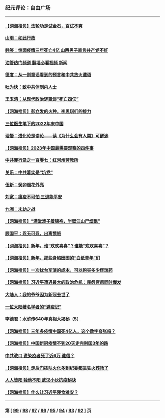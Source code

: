 ### 纪元评论：自由广场
---
#### [【网海拾贝】法轮功是试金石，百试不爽](../../pages/nsc993/n13918078.md?01310330) 
#### [山雨：如此行政](../../pages/nsc993/n13918169.md?01310330) 
#### [韩笑：惊闻疫情三年死亡4亿 山西男子直言共产党不好](../../pages/nsc993/n13918134.md?01310330) 
#### [油管热门频道 翻墙必看视频 新闻](ok?01310330)
#### [德度：从一则童谣看到的预言和中共放火谶语](../../pages/nsc993/n13917491.md?01310330) 
#### [吐为快：致中共体制内人士](../../pages/nsc993/n13917176.md?01310330) 
#### [王玉清：从现代政治逻辑谈“死亡四亿”](../../pages/nsc993/n13917133.md?01310330) 
#### [【网海拾贝】彭立发的火种，李思琪们的接力](../../pages/nsc993/n13916956.md?01310330) 
#### [三位医生笔下的2022年末中国](../../pages/nsc993/n13916545.md?01310330) 
#### [理悟：进化论是谬论——读《为什么会有人类》可醒迷](../../pages/nsc993/n13916374.md?01310330) 
#### [【网海拾贝】2023年中国最需要观察的四件事](../../pages/nsc993/n13915970.md?01310330) 
#### [中共罪行录之一百零七：红河州劳教所](../../pages/nsc993/n13915968.md?01310330) 
#### [关乐：中共着实是“坑党”](../../pages/nsc993/n13915961.md?01310330) 
#### [伍新：癸卯烟花外亮](../../pages/nsc993/n13915958.md?01310330) 
#### [刘宽：瘟疫不可怕 三退能平安](../../pages/nsc993/n13915952.md?01310330) 
#### [九洲：末劫之战](../../pages/nsc993/n13915944.md?01310330) 
#### [【网海拾贝】“满堂戏子着锦袍，半壁江山尸烟飘”](../../pages/nsc993/n13915167.md?01310330) 
#### [顾国平：忍无可忍，出离愤怒](../../pages/nsc993/n13914884.md?01310330) 
#### [【网海拾贝】新年，谁“欢欢喜喜”？谁能“欢欢喜喜”？](../../pages/nsc993/n13914632.md?01310330) 
#### [【网海拾贝】新年，那些身陷囹圄的“白纸青年”们](../../pages/nsc993/n13914082.md?01310330) 
#### [【网海拾贝】一次扰台军演的成本，可以购买多少辉瑞药](../../pages/nsc993/n13913014.md?01310330) 
#### [【网海拾贝】习近平遭遇最大的政治危机：民怨官怨同时爆发](../../pages/nsc993/n13912209.md?01310330) 
#### [大陆人：我的爷爷因为新冠去世了](../../pages/nsc993/n13911813.md?01310330) 
#### [一位大陆著名学者的“避疫记”](../../pages/nsc993/n13910818.md?01310330) 
#### [李德君：水浒传640年真相大揭秘（5）](../../pages/nsc993/n13910762.md?01310330) 
#### [【网海拾贝】三年多疫情中国死4亿人，这个数字夸张吗？](../../pages/nsc993/n13910014.md?01310330) 
#### [【网海拾贝】中国新冠疫情不到20天走完别国3年的路](../../pages/nsc993/n13909874.md?01310330) 
#### [中共改口 说染疫者死了近6万 谁信？](../../pages/nsc993/n13909190.md?01310330) 
#### [【网海拾贝】走后门插队火化多到纪委都进驻火葬场了](../../pages/nsc993/n13908847.md?01310330) 
#### [人人皆阳 独他不阳 武汉小伙抗疫秘诀](../../pages/nsc993/n13908649.md?01310330) 
#### [【网海拾贝】什么让习近平寝食难安？](../../pages/nsc993/n13907971.md?01310330) 

---
#### 第 [ [99](./99.md?01310330) / [98](./98.md?01310330) / [97](./97.md?01310330) / [96](./96.md?01310330) / [95](./95.md?01310330) / [94](./94.md?01310330) / [93](./93.md?01310330) / [92](./92.md?01310330) ] 页
